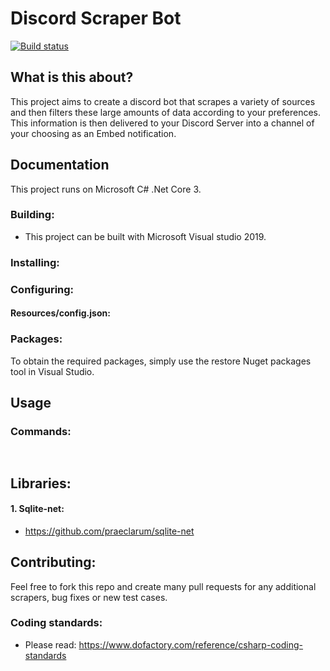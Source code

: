 # Discord Scraper Bot
[![Build status](https://ci.appveyor.com/api/projects/status/7hemkueb44yb9r0v?svg=true)](https://ci.appveyor.com/project/matthewT53/discord-scraper-bot)
## What is this about?
This project aims to create a discord bot that scrapes a variety of sources and then filters these large amounts of data according to your preferences. This information is then delivered to your Discord Server into a channel of your choosing as an Embed notification.

## Documentation
This project runs on Microsoft C# .Net Core 3.
### Building:
* This project can be built with Microsoft Visual studio 2019. 

### Installing:

### Configuring:
#### Resources/config.json:

### Packages:
To obtain the required packages, simply use the restore Nuget packages tool in Visual Studio. 

## Usage
### Commands:
```c#
    
```

## Libraries:
#### 1. Sqlite-net:
* https://github.com/praeclarum/sqlite-net

## Contributing:
Feel free to fork this repo and create many pull requests for any additional scrapers, bug fixes or new test cases. 

### Coding standards:
* Please read: https://www.dofactory.com/reference/csharp-coding-standards
